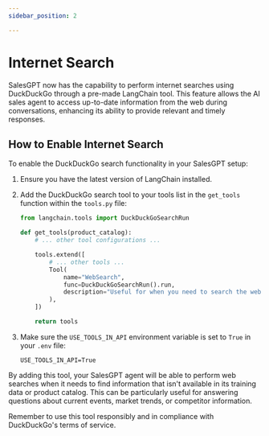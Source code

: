 ```yaml
---
sidebar_position: 2

---
```

# Internet Search

SalesGPT now has the capability to perform internet searches using DuckDuckGo through a pre-made LangChain tool. This feature allows the AI sales agent to access up-to-date information from the web during conversations, enhancing its ability to provide relevant and timely responses.

## How to Enable Internet Search

To enable the DuckDuckGo search functionality in your SalesGPT setup:

1. Ensure you have the latest version of LangChain installed.

2. Add the DuckDuckGo search tool to your tools list in the `get_tools` function within the `tools.py` file:

   ```python
   from langchain.tools import DuckDuckGoSearchRun

   def get_tools(product_catalog):
       # ... other tool configurations ...

       tools.extend([
           # ... other tools ...
           Tool(
               name="WebSearch",
               func=DuckDuckGoSearchRun().run,
               description="Useful for when you need to search the web for current information.",
           ),
       ])

       return tools
   ```

3. Make sure the `USE_TOOLS_IN_API` environment variable is set to `True` in your `.env` file:

   ```
   USE_TOOLS_IN_API=True
   ```

By adding this tool, your SalesGPT agent will be able to perform web searches when it needs to find information that isn't available in its training data or product catalog. This can be particularly useful for answering questions about current events, market trends, or competitor information.

Remember to use this tool responsibly and in compliance with DuckDuckGo's terms of service.
